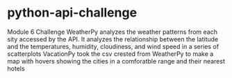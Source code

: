 # python-api-challenge
Module 6 Challenge
WeatherPy analyzes the weather patterns from each sity accessed by the API. It analyzes the relationship between the latitude and the temperatures, humidity, cloudiness, and wind speed in a series of scatterplots
VacationPy took the csv crested from WeatherPy to make a map with hovers showing the cities in a comforatble range and their nearest hotels
